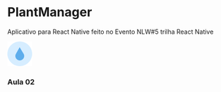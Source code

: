 <h1>PlantManager</h1>
<p>Aplicativo para React Native feito no Evento NLW#5 trilha React Native</p>
<img src="./src/assets/waterdrop.png" alt="Logo">
<h3>Aula 02</h3>